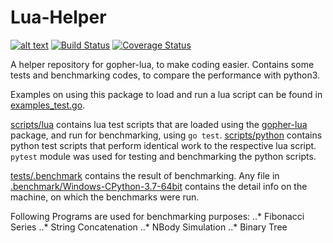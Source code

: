 # Lua-Helper

[![alt text](https://godoc.org/github.com/n-is/lua-helper/lua?status.svg)](https://godoc.org/github.com/n-is/lua-helper/lua)
[![Build Status](https://travis-ci.org/n-is/lua-helper.svg?branch=master)](https://travis-ci.org/n-is/lua-helper)
[![Coverage Status](https://coveralls.io/repos/github/n-is/lua-helper/badge.svg?branch=master)](https://coveralls.io/github/n-is/lua-helper?branch=master)

A helper repository for gopher-lua, to make coding easier. Contains some tests
and benchmarking codes, to compare the performance with python3.

Examples on using this package to load and run a lua script can be found in
[examples_test.go](lua/examples_test.go).

[scripts/lua](lua/tests/scripts/lua) contains lua test scripts that are loaded
using the [gopher-lua](https://github.com/n-is/gopher-lua) package, and run for
benchmarking, using `go test`.
[scripts/python](lua/tests/scripts/python) contains python test scripts that
perform identical work to the respective lua script. `pytest` module was used
for testing and benchmarking the python scripts.

[tests/.benchmark](lua/tests/.benchmark) contains the result of benchmarking.
Any file in [.benchmark/Windows-CPython-3.7-64bit](lua/tests/.benchmark/Windows-CPython-3.7-64bit)
contains the detail info on the machine, on which the benchmarks were run.

Following Programs are used for benchmarking purposes:
..* Fibonacci Series
..* String Concatenation
..* NBody Simulation
..* Binary Tree
